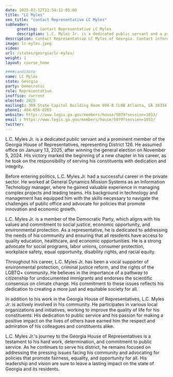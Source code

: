 ```yaml
---
date: 2025-02-12T11:54:12-05:00
title: "LC Myles"
seo_title: "contact Representative LC Myles"
subheader:
     greeting: Contact Representative LC Myles
     description: L.C. Myles Jr. is a dedicated public servant and a prominent member of the Georgia House of Representatives, representing District 126. He assumed office on January 13, 2025, after winning the general election on November 5, 2024.
description: Contact Representative LC Myles of Georgia. Contact information for LC Myles includes email address, phone number, and mailing address.
image: lc-myles.jpeg
video:
url: /states/georgia/lc-myles/
weight: 1
layout: course_home

####candidate
name: LC Myles
state: Georgia
party: Democratic
role: Representative
inoffice: current
elected: 2025
mailing1: 309 State Capitol Building Room 604-B CLOB Atlanta, GA 30334
phone1: 404-656-0265
website: https://www.legis.ga.gov/members/house/5079?session=1033/
email : https://www.legis.ga.gov/members/house/5079?session=1033/
twitter: 
---
```

L.C. Myles Jr. is a dedicated public servant and a prominent member of the Georgia House of Representatives, representing District 126. He assumed office on January 13, 2025, after winning the general election on November 5, 2024. His victory marked the beginning of a new chapter in his career, as he took on the responsibility of serving his constituents with dedication and integrity.

Before entering politics, L.C. Myles Jr. had a successful career in the private sector. He worked at General Dynamics Mission Systems as an Information Technology manager, where he gained valuable experience in managing complex projects and leading teams. His background in technology and management has equipped him with the skills necessary to navigate the challenges of public office and advocate for policies that promote innovation and economic growth.

L.C. Myles Jr. is a member of the Democratic Party, which aligns with his values and commitment to social justice, economic opportunity, and environmental protection. As a representative, he is dedicated to addressing the needs of his community and ensuring that all residents have access to quality education, healthcare, and economic opportunities. He is a strong advocate for social programs, labor unions, consumer protection, workplace safety, equal opportunity, disability rights, and racial equity.

Throughout his career, L.C. Myles Jr. has been a vocal supporter of environmental protection, criminal justice reform, and the rights of the LGBTQ+ community. He believes in the importance of a pathway to citizenship for undocumented immigrants and endorses the scientific consensus on climate change. His commitment to these issues reflects his dedication to creating a more just and equitable society for all.

In addition to his work in the Georgia House of Representatives, L.C. Myles Jr. is actively involved in his community. He participates in various local organizations and initiatives, working to improve the quality of life for his constituents. His dedication to public service and his passion for making a positive impact on the lives of others have earned him the respect and admiration of his colleagues and constituents alike.

L.C. Myles Jr.'s journey to the Georgia House of Representatives is a testament to his hard work, determination, and commitment to public service. As he continues to serve his district, he remains focused on addressing the pressing issues facing his community and advocating for policies that promote fairness, equality, and opportunity for all. His leadership and vision are sure to leave a lasting impact on the state of Georgia and its residents.

